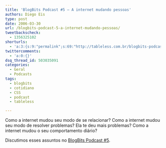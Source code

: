 ```yaml
---
title: 'BlogBits Podcast #5 – A internet mudando pessoas'
authors: Diego Eis
type: post
date: 2006-03-30
url: /blogbits-podcast-5-a-internet-mudando-pessoas/
tweetbackscheck:
  - 1356325102
shorturls:
  - 'a:3:{s:9:"permalink";s:69:"http://tableless.com.br/blogbits-podcast-5-a-internet-mudando-pessoas";s:7:"tinyurl";s:26:"http://tinyurl.com/3mxn5cc";s:4:"isgd";s:19:"http://is.gd/nSBXVV";}'
twittercomments:
  - 'a:0:{}'
dsq_thread_id: 503035091
categories:
  - Geral
  - Podcasts
tags:
  - blogbits
  - cotidiano
  - CSS
  - podcast
  - tableless

---
```

Como a internet mudou seu modo de se relacionar? Como a internet mudou seu modo de resolver problemas? Ela te deu mais problemas? Como a internet mudou o seu comportamento diário?

Discutimos esses assuntos no [BlogBits Podcast #5][1].

 [1]: http://blogbits.com.br/arquivo/blogbits-podcast-5-a-internet-mudando-pessoas
